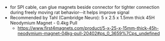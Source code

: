 - for SPI cable, can glue magnets beside connector for tighter connection during freely moving rat behavior--it helps improve signal
- Recommended by Tahl (Cambridge Neuro): 5 x 2.5 x 1.5mm thick 45H Neodymium Magnet - 0.4kg Pull
  - https://www.first4magnets.com/product/5-x-25-x-15mm-thick-45h-neodymium-magnet-04kg-pull-20402#ps_0_3659%7Cps_undefined
